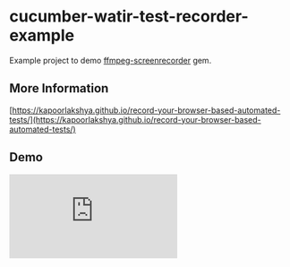 # cucumber-watir-test-recorder-example
Example project to demo [ffmpeg-screenrecorder](https://github.com/kapoorlakshya/ffmpeg-screenrecorder) gem.

## More Information

[https://kapoorlakshya.github.io/record-your-browser-based-automated-tests/](https://kapoorlakshya.github.io/record-your-browser-based-automated-tests/)

## Demo

<div class="video-responsive">
    <iframe src="https://player.vimeo.com/video/311132029" frameborder="0" webkitallowfullscreen mozallowfullscreen allowfullscreen>
    </iframe>
</div>